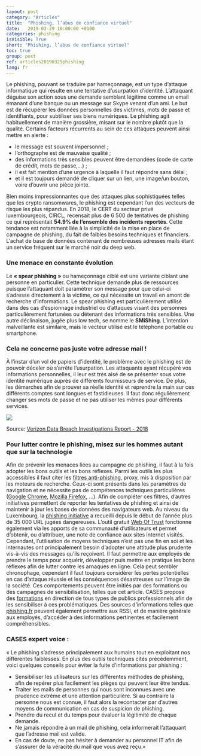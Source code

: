 ```yaml
---
layout: post
category: "Articles"
title:  "Phishing, l’abus de confiance virtuel"
date:   2019-03-29 10:00:00 +0100
categories: phishing
isVisible: True
short: "Phishing, l’abus de confiance virtuel"
toc: true
group: post
ref: articles20190329phishing
lang: fr
---
```

Le phishing, pouvant se traduire par hameçonnage, est un type d’attaque informatique qui résulte en une tentative d’usurpation d’identité. L’attaquant déguise son action sous une demande semblant légitime comme un email émanant d’une banque ou un message sur Skype venant d’un ami. Le but est de récupérer les données personnelles des victimes, mots de passe et identifiants, pour subtiliser ses biens numériques. Le phishing agit habituellement de manière grossière, misant sur le nombre plutôt que la qualité. Certains facteurs récurrents au sein de ces attaques peuvent ainsi mettre en alerte :
* le message est souvent impersonnel ;
* l’orthographe est de mauvaise qualité ;
* des informations très sensibles peuvent être demandées (code de carte de crédit, mots de passe,…) ;
*	il est fait mention d’une urgence à laquelle il faut répondre sans délai ;
*	et il est toujours demandé de cliquer sur un lien, une image/un bouton, voire d’ouvrir une pièce jointe.

Bien moins impressionnantes que des attaques plus sophistiquées telles que les crypto ransomwares, le phishing est cependant l’un des vecteurs de risque les plus répandus. En 2018, le CERT du secteur privé luxembourgeois, CIRCL, recensait plus de 6 500 de tentatives de phishing ce qui représentait **54.9% de l’ensemble des incidents reportés**. Cette tendance est notamment liée à la simplicité de la mise en place de campagne de phishing, du fait de faibles besoins techniques et financiers. L’achat de base de données contenant de nombreuses adresses mails étant un service fréquent sur le marché noir du deep web.

### Une menace en constante évolution
Le **« spear phishing »** ou hameçonnage ciblé est une variante ciblant une personne en particulier. Cette technique demande plus de ressources puisque l’attaquant doit paramétrer son message pour que celui-ci s’adresse directement à la victime, ce qui nécessite un travail en amont de recherche d’informations. Le spear phishing est particulièrement utilisé dans des cas d’espionnage industriel ou d’attaques visant des personnes particulièrement fortunées ou détenant des informations très sensibles. Une autre déclinaison, jugée plus low tech, se nomme le **SMiShing**. L’intention malveillante est similaire, mais le vecteur utilisé est le téléphone portable ou smartphone.

### Cela ne concerne pas juste votre adresse mail !
À l’instar d’un vol de papiers d’identité, le problème avec le phishing est de pouvoir déceler où s’arrête l’usurpation. Les attaquants ayant récupéré vos informations personnelles, il leur est très aisé de se présenter sous votre identité numérique auprès de différents fournisseurs de service. De plus, les démarches afin de prouver sa réelle identité et reprendre la main sur ces différents comptes sont longues et fastidieuses. Il faut donc régulièrement changer ses mots de passe et ne pas utiliser les mêmes pour différents services.

<img src="{% link assets/img/2019/phishing_fr.png %}" />

Source: [Verizon Data Breach Investigations Report - 2018](https://www.phishingbox.com/assets/files/images/Verizon-Data-Breach-Investigations-Report-2018.pdf)

### Pour lutter contre le phishing, misez sur les hommes autant que sur la technologie
Afin de prévenir les menaces liées au campagne de phishing, il faut à la fois adopter les bons outils et les bons réflexes.
Parmi les outils les plus accessibles il faut citer les [filtres anti-phishing](https://www.cases.lu/knowhow/glossary/WebFilterProxy_fr.html), proxy, mis à disposition par les moteurs de recherche. Ceux-ci sont présents dans les paramètres de navigation et ne nécessite pas de compétences techniques particulières ([Google Chrome](https://support.google.com/chrome/answer/114836?hl=fr&ref_topic=7437824), [Mozilla Firefox](https://support.mozilla.org/en-US/kb/how-does-phishing-and-malware-protection-work), …). Afin de compléter ces filtres, d’autres initiatives permettent de reporter les tentatives de phishing et ainsi de maintenir à jour les bases de données des navigateurs web. Au niveau du Luxembourg, la [phishing initiative](https://phishing-initiative.lu/contrib/) a recueilli depuis le début de l’année plus de 35 000 URL jugées dangereuses. L’outil gratuit [Web Of Trust](https://www.mywot.com/) fonctionne également via les apports de sa communauté d’utilisateurs et permet d’obtenir, ou d’attribuer, une note de confiance aux sites internet visités.
Cependant, l’utilisation de moyens techniques n’est pas une fin en soi et les internautes ont principalement besoin d’adopter une attitude plus prudente vis-à-vis des messages qu’ils reçoivent. Il faut permettre aux employés de prendre le temps pour acquérir, développer puis mettre en pratique les bons réflexes afin de lutter contre les arnaques en ligne. Cela peut sembler chronophage, cependant il faut toujours considérer les pertes potentielles en cas d’attaque réussie et les conséquences désastreuses sur l’image de la société. Ces comportements peuvent être initiés par des formations ou des campagnes de sensibilisation, telles que cet article. CASES propose des [formations](https://www.cases.lu/services/trainings.html) en direction de tous types de publics professionnels afin de les sensibiliser à ces problématiques. Des sources d’informations telles que [phishing.fr](http://phishing.fr) peuvent également permettre aux RSSI, et de manière générale aux employés, d’accéder à des informations pertinentes et facilement compréhensibles.

### CASES expert voice :
« Le phishing s’adresse principalement aux humains tout en exploitant nos différentes faiblesses. En plus des outils techniques cités précédemment, voici quelques conseils pour éviter la fuite d’informations par phishing :
*	Sensibiliser les utilisateurs sur les différentes méthodes de phishing, afin de repérer plus facilement les pièges qui peuvent leur être tendus.
*	Traiter les mails de personnes qui nous sont inconnues avec une prudence extrême et une attention particulière. Si au contraire la personne nous est connue, il faut alors la recontacter par d’autres moyens de communication en cas de suspicion de phishing.
*	Prendre du recul et du temps pour évaluer la légitimité de chaque demande.
*	Ne jamais répondre à un mail de phishing, cela informerait l’attaquant que l’adresse mail est valide.
*	En cas de doute, ne pas hésiter à demander au personnel IT afin de s’assurer de la véracité du mail que vous avez reçu.»
